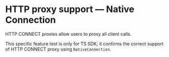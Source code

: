 # HTTP proxy support — Native Connection

HTTP CONNECT proxies allow users to proxy all client calls.

This specific feature test is only for TS SDK; it confirms the correct support
of HTTP CONNECT proxy using `NativeConnection`.
